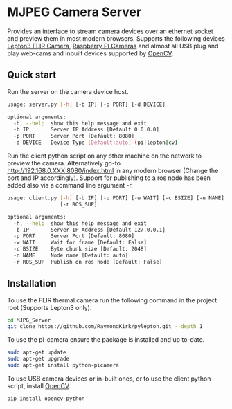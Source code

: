 # MJPEG Camera Server

Provides an interface to stream camera devices over an ethernet socket and preview them in most modern browsers. 
Supports the following devices [Lepton3 FLIR Camera](https://groupgets.com/manufacturers/flir/products/lepton-3-0), 
[Raspberry PI Cameras](https://www.raspberrypi.org/products/camera-module-v2/) and almost all USB plug and play web-cams
and inbuilt devices supported by [OpenCV](https://opencv.org/).

## Quick start

Run the server on the camera device host.

```bash
usage: server.py [-h] [-b IP] [-p PORT] [-d DEVICE]

optional arguments:
  -h, --help  show this help message and exit
  -b IP       Server IP Address [Default 0.0.0.0]
  -p PORT     Server Port [Default: 8080]
  -d DEVICE   Device Type [Default:auto] (pi|lepton|cv)
```

Run the client python script on any other machine on the network to preview the camera. 
Alternatively go-to http://192.168.0.XXX:8080/index.html in any modern browser (Change the port and IP accordingly). 
Support for publishing to a ros node has been added also via a command line argument -r.

```bash
usage: client.py [-h] [-b IP] [-p PORT] [-w WAIT] [-c BSIZE] [-n NAME]
                 [-r ROS_SUP]

optional arguments:
  -h, --help  show this help message and exit
  -b IP       Server IP Address [Default 127.0.0.1]
  -p PORT     Server Port [Default: 8080]
  -w WAIT     Wait for frame [Default: False]
  -c BSIZE    Byte chunk size [Default: 2048]
  -n NAME     Node name [Default: auto]
  -r ROS_SUP  Publish on ros node [Default: False]
```

## Installation

To use the FLIR thermal camera run the following command in the project root (Supports Lepton3 only).

```bash
cd MJPG_Server
git clone https://github.com/RaymondKirk/pylepton.git --depth 1
```

To use the pi-camera ensure the package is installed and up to-date.

```bash
sudo apt-get update
sudo apt-get upgrade
sudo apt-get install python-picamera
```

To use USB camera devices or in-built ones, or to use the client python script, install [OpenCV](https://opencv.org/).

```bash
pip install opencv-python
```